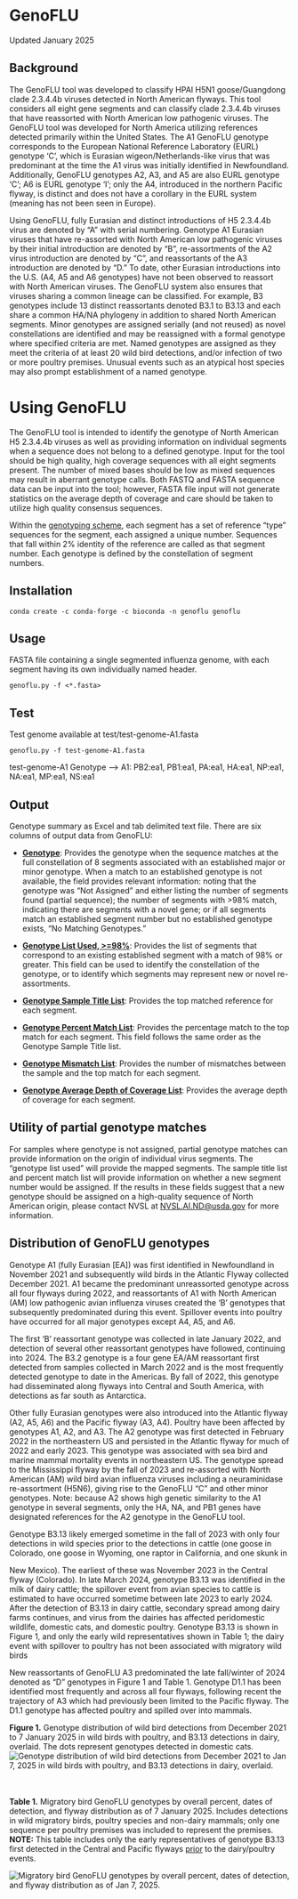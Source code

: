 # GenoFLU

Updated January 2025

## Background

The GenoFLU tool was developed to classify HPAI H5N1 goose/Guangdong clade 2.3.4.4b viruses detected in North American flyways. This tool considers all eight gene segments and can classify clade 2.3.4.4b viruses that have reassorted with North American low pathogenic viruses. The GenoFLU tool was developed for North America utilizing references detected primarily within the United States. The A1 GenoFLU genotype corresponds to the European National Reference Laboratory (EURL) genotype ‘C’, which is Eurasian wigeon/Netherlands-like virus that was predominant at the time the A1 virus was initially identified in Newfoundland. Additionally, GenoFLU genotypes A2, A3, and A5 are also EURL genotype ‘C’; A6 is EURL genotype ‘I’; only the A4, introduced in the northern Pacific flyway, is distinct and does not have a corollary in the EURL system (meaning has not been seen in Europe).

Using GenoFLU, fully Eurasian and distinct introductions of H5 2.3.4.4b virus are denoted by “A” with serial numbering. Genotype A1 Eurasian viruses that have re-assorted with North American low pathogenic viruses by their initial introduction are denoted by “B”, re-assortments of the A2 virus introduction are denoted by “C”, and reassortants of the A3 introduction are denoted by “D.” To date, other Eurasian introductions into the U.S. (A4, A5 and A6 genotypes) have not been observed to reassort with North American viruses. The GenoFLU system also ensures that viruses sharing a common lineage can be classified. For example, B3 genotypes include 13 distinct reassortants denoted B3.1 to B3.13 and each share a common HA/NA phylogeny in addition to shared North American segments. Minor genotypes are assigned serially (and not reused) as novel constellations are identified and may be reassigned with a formal genotype where specified criteria are met. Named genotypes are assigned as they meet the criteria of at least 20 wild bird detections, and/or infection of two or more poultry premises. Unusual events such as an atypical host species may also prompt establishment of a named genotype.

# Using GenoFLU

The GenoFLU tool is intended to identify the genotype of North American H5 2.3.4.4b viruses as well as providing information on individual segments when a sequence does not belong to a defined genotype. Input for the tool should be high quality, high coverage sequences with all eight segments present. The number of mixed bases should be low as mixed sequences may result in aberrant genotype calls. Both FASTQ and FASTA sequence data can be input into the tool; however, FASTA file input will not generate statistics on the average depth of coverage and care should be taken to utilize high quality consensus sequences.

Within the [genotyping scheme](./docs/Genotyping_reference_for_US_H5_2.3.4.4b.pdf), each segment has a set of reference “type” sequences for the segment, each assigned a unique number. Sequences that fall within 2% identity of the reference are called as that segment number. Each genotype is defined by the constellation of segment numbers.

## Installation

```
conda create -c conda-forge -c bioconda -n genoflu genoflu
```

## Usage

FASTA file containing a single segmented influenza genome, with each segment having its own individually named header.

```
genoflu.py -f <*.fasta>
```

## Test

Test genome available at test/test-genome-A1.fasta

```
genoflu.py -f test-genome-A1.fasta
```

test-genome-A1 Genotype --> A1: PB2:ea1, PB1:ea1, PA:ea1, HA:ea1, NP:ea1, NA:ea1, MP:ea1, NS:ea1

## Output

Genotype summary as Excel and tab delimited text file. There are six columns of output data from GenoFLU:

-   <u>**Genotype**</u>: Provides the genotype when the sequence matches at the full constellation of 8 segments associated with an established major or minor genotype. When a match to an established genotype is not available, the field provides relevant information: noting that the genotype was “Not Assigned” and either listing the number of segments found (partial sequence); the number of segments with >98% match, indicating there are segments with a novel gene; or if all segments match an established segment number but no established genotype exists, “No Matching Genotypes.”

-   <u>**Genotype List Used, >=98%**</u>: Provides the list of segments that correspond to an existing established segment with a match of 98% or greater. This field can be used to identify the constellation of the genotype, or to identify which segments may represent new or novel re-assortments.

-   <u>**Genotype Sample Title List**</u>: Provides the top matched reference for each segment.

-   <u>**Genotype Percent Match List**</u>: Provides the percentage match to the top match for each segment. This field follows the same order as the Genotype Sample Title list.

-   <u>**Genotype Mismatch List**</u>: Provides the number of mismatches between the sample and the top match for each segment.

-   <u>**Genotype Average Depth of Coverage List**</u>: Provides the average depth of coverage for each segment.

## Utility of partial genotype matches

For samples where genotype is not assigned, partial genotype matches can provide information on the origin of individual virus segments. The “genotype list used” will provide the mapped segments. The sample title list and percent match list will provide information on whether a new segment number would be assigned. If the results in these fields suggest that a new genotype should be assigned on a high-quality sequence of North American origin, please contact NVSL at NVSL.AI.ND@usda.gov for more information.

## Distribution of GenoFLU genotypes

Genotype A1 (fully Eurasian [EA]) was first identified in Newfoundland in November 2021 and subsequently wild birds in the Atlantic Flyway collected December 2021. A1 became the predominant unreassorted genotype across all four flyways during 2022, and reassortants of A1 with North American (AM) low pathogenic avian influenza viruses created the ‘B’ genotypes that subsequently predominated during this event. Spillover events into poultry have occurred for all major genotypes except A4, A5, and A6.

The first ‘B’ reassortant genotype was collected in late January 2022, and detection of several other reassortant genotypes have followed, continuing into 2024. The B3.2 genotype is a four gene EA/AM reassortant first detected from samples collected in March 2022 and is the most frequently detected genotype to date in the Americas. By fall of 2022, this genotype had disseminated along flyways into Central and South America, with detections as far south as Antarctica.

Other fully Eurasian genotypes were also introduced into the Atlantic flyway (A2, A5, A6) and the Pacific flyway (A3, A4). Poultry have been affected by genotypes A1, A2, and A3. The A2 genotype was first detected in February 2022 in the northeastern US and persisted in the Atlantic flyway for much of 2022 and early 2023. This genotype was associated with sea bird and marine mammal mortality events in northeastern US. The genotype spread to the Mississippi flyway by the fall of 2023 and re-assorted with North American (AM) wild bird avian influenza viruses including a neuraminidase re-assortment (H5N6), giving rise to the GenoFLU “C” and other minor genotypes. Note: because A2 shows high genetic similarity to the A1 genotype in several segments, only the HA, NA, and PB1 genes have designated references for the A2 genotype in the GenoFLU tool.

Genotype B3.13 likely emerged sometime in the fall of 2023 with only four detections in wild species prior to the detections in cattle (one goose in Colorado, one goose in Wyoming, one raptor in California, and one skunk in

New Mexico). The earliest of these was November 2023 in the Central flyway (Colorado). In late March 2024, genotype B3.13 was identified in the milk of dairy cattle; the spillover event from avian species to cattle is estimated to have occurred sometime between late 2023 to early 2024. After the detection of B3.13 in dairy cattle, secondary spread among dairy farms continues, and virus from the dairies has affected peridomestic wildlife, domestic cats, and domestic poultry. Genotype B3.13 is shown in Figure 1, and only the early wild representatives shown in Table 1; the dairy event with spillover to poultry has not been associated with migratory wild birds

New reassortants of GenoFLU A3 predominated the late fall/winter of 2024 denoted as “D” genotypes in Figure 1 and Table 1. Genotype D1.1 has been identified most frequently and across all four flyways, following recent the trajectory of A3 which had previously been limited to the Pacific flyway. The D1.1 genotype has affected poultry and spilled over into mammals.

**Figure 1.** Genotype distribution of wild bird detections from December 2021 to 7 January 2025 in wild birds with poultry, and B3.13 detections in dairy, overlaid. The dots represent genotypes detected in domestic cats.
![Genotype distribution of wild bird detections from December 2021 to Jan 7, 2025 in wild birds with poultry, and B3.13 detections in dairy, overlaid.](./docs/wild_bird_detections.png)
<br>
<br>
<br>

**Table 1.** Migratory bird GenoFLU genotypes by overall percent, dates of detection, and flyway distribution as of 7 January 2025. Includes detections in wild migratory birds, poultry species and non-dairy mammals; only one sequence per poultry premises was included to represent the premises. <b>NOTE:</b> This table includes only the early representatives of genotype B3.13 first detected in the Central and Pacific flyways <u>prior</u> to the dairy/poultry events.

![Migratory bird GenoFLU genotypes by overall percent, dates of detection, and flyway distribution as of Jan 7, 2025.](./docs/migratory_bird_genotypes_table.png)